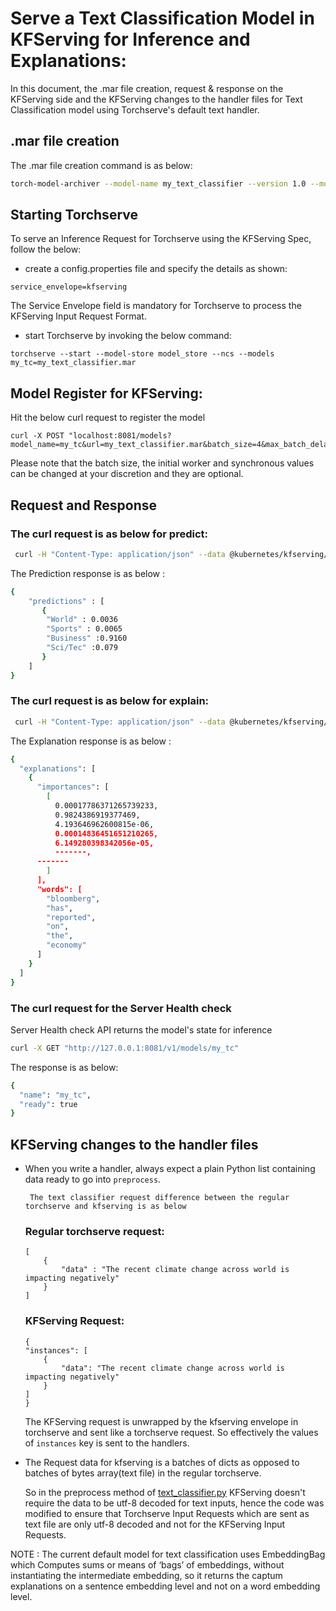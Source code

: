 # Serve a Text Classification Model in KFServing for Inference and Explanations:

In this document, the .mar file creation, request & response on the KFServing side and the KFServing changes to the handler files for Text Classification model using Torchserve's default text handler.

## .mar file creation

The .mar file creation command is as below:

```bash
torch-model-archiver --model-name my_text_classifier --version 1.0 --model-file serve/examples/text_classification/model.py --serialized-file serve/examples/text_classification/model.pt --handler text_classifier --extra-files "serve/examples/text_classification/index_to_name.json,serve/examples/text_classification/source_vocab.pt"
```

## Starting Torchserve
To serve an Inference Request for Torchserve using the KFServing Spec, follow the below:

* create a config.properties file and specify the details as shown:
```
service_envelope=kfserving
```
The Service Envelope field is mandatory for Torchserve to process the KFServing Input Request Format.

* start Torchserve by invoking the below command:
```
torchserve --start --model-store model_store --ncs --models my_tc=my_text_classifier.mar

```

## Model Register for KFServing:

Hit the below curl request to register the model

```
curl -X POST "localhost:8081/models?model_name=my_tc&url=my_text_classifier.mar&batch_size=4&max_batch_delay=5000&initial_workers=3&synchronous=true"
```
Please note that the batch size, the initial worker and synchronous values can be changed at your discretion and they are optional.

## Request and Response

### The curl request is as below for predict:

```bash
 curl -H "Content-Type: application/json" --data @kubernetes/kfserving/kf_request_json/text_classifier.json http://127.0.0.1:8085/v1/models/my_tc:predict
```


The Prediction response is as below :

```bash
{
	"predictions" : [
	   {
		"World" : 0.0036
		"Sports" : 0.0065
		"Business" :0.9160
		"Sci/Tec" :0.079
	   }
	]
}
```

### The curl request is as below for explain:

```bash
 curl -H "Content-Type: application/json" --data @kubernetes/kfserving/kf_request_json/text_classifier.json http://127.0.0.1:8085/v1/models/my_tc:explain
```


The Explanation response is as below :

```bash
{
  "explanations": [
    {
      "importances": [
        [
          0.00017786371265739233,
          0.9824386919377469,
          4.193646962600815e-06,
          0.00014836451651210265,
          6.149280398342056e-05,
          -------,
	  -------
        ]
      ],
      "words": [
        "bloomberg",
        "has",
        "reported",
        "on",
        "the",
        "economy"
      ]
    }
  ]
}
```

### The curl request for the Server Health check 

Server Health check API returns the model's state for inference

```bash
curl -X GET "http://127.0.0.1:8081/v1/models/my_tc"
```

The response is as below:

```bash
{
  "name": "my_tc",
  "ready": true
}
```

## KFServing changes to the handler files

*  When you write a handler, always expect a plain Python list containing data ready to go into `preprocess`.

        The text classifier request difference between the regular torchserve and kfserving is as below

    ### Regular torchserve request:
	```
	[
		{
			"data" : "The recent climate change across world is impacting negatively"
		}     
	]
	```

	###	KFServing Request:
	```
	{
	"instances": [
		{
			"data": "The recent climate change across world is impacting negatively"
		}
	]
	}
	```

    The KFServing request is unwrapped by the kfserving envelope in torchserve  and sent like a torchserve request. So effectively the values of  `instances`  key is sent to the handlers.

        

*   The Request data for kfserving  is a batches of dicts as opposed to batches of bytes array(text file) in 		  the regular torchserve.

	  So  in the preprocess method of [text_classifier.py](https://github.com/pytorch/serve/blob/master/ts/torch_handler/text_classifier.py) KFServing doesn't require the data to be utf-8 decoded for text inputs, hence the code was modified to ensure that Torchserve Input Requests which are sent as text file are only utf-8 decoded and not for the KFServing Input Requests.



NOTE :
The current default model for text classification uses EmbeddingBag which Computes sums or means of ‘bags’ of embeddings, without instantiating the intermediate embedding, so it returns the captum explanations on a sentence embedding level and not on a word embedding level.